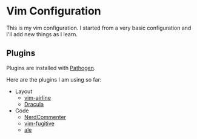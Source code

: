 # Vim Configuration

This is my vim configuration. I started from a very basic configuration and I'll add new things as I learn.

## Plugins
Plugins are installed with [Pathogen](https://github.com/tpope/vim-pathogen). 

Here are the plugins I am using so far:

 - Layout
    * [vim-airline](https://github.com/vim-airline/vim-airline)
    * [Dracula](https://draculatheme.com/vim/)
 - Code
    * [NerdCommenter](https://github.com/scrooloose/nerdcommenter)
    * [vim-fugitive](https://github.com/tpope/vim-fugitive)
    * [ale](https://github.com/w0rp/ale)
